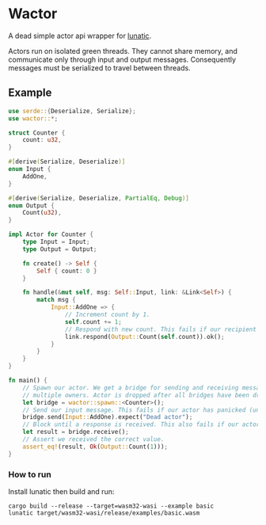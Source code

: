 # Wactor
A dead simple actor api wrapper for [lunatic](https://github.com/lunatic-solutions/lunatic).

Actors run on isolated green threads. They cannot share memory, and communicate only through input
and output messages. Consequently messages must be serialized to travel between threads.

## Example
```rust
use serde::{Deserialize, Serialize};
use wactor::*;

struct Counter {
    count: u32,
}

#[derive(Serialize, Deserialize)]
enum Input {
    AddOne,
}

#[derive(Serialize, Deserialize, PartialEq, Debug)]
enum Output {
    Count(u32),
}

impl Actor for Counter {
    type Input = Input;
    type Output = Output;

    fn create() -> Self {
        Self { count: 0 }
    }

    fn handle(&mut self, msg: Self::Input, link: &Link<Self>) {
        match msg {
            Input::AddOne => {
                // Increment count by 1.
                self.count += 1;
                // Respond with new count. This fails if our recipient has been dropped.
                link.respond(Output::Count(self.count)).ok();
            }
        }
    }
}

fn main() {
    // Spawn our actor. We get a bridge for sending and receiving messages. Can be cloned for
    // multiple owners. Actor is dropped after all bridges have been dropped.
    let bridge = wactor::spawn::<Counter>();
    // Send our input message. This fails if our actor has panicked (unrecoverable error).
    bridge.send(Input::AddOne).expect("Dead actor");
    // Block until a response is received. This also fails if our actor has panicked.
    let result = bridge.receive();
    // Assert we received the correct value.
    assert_eq!(result, Ok(Output::Count(1)));
}
```

### How to run
Install lunatic then build and run:

    cargo build --release --target=wasm32-wasi --example basic
    lunatic target/wasm32-wasi/release/examples/basic.wasm
